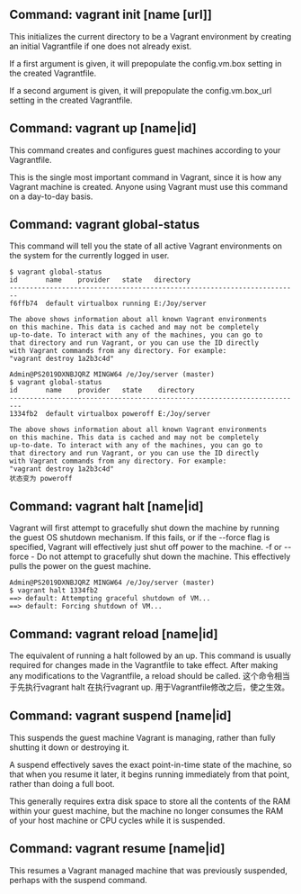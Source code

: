 ## Command: vagrant init [name [url]]
This initializes the current directory to be a Vagrant environment by creating an initial Vagrantfile if one does not already exist.

If a first argument is given, it will prepopulate the config.vm.box setting in the created Vagrantfile.

If a second argument is given, it will prepopulate the config.vm.box_url setting in the created Vagrantfile.

## Command: vagrant up [name|id]
This command creates and configures guest machines according to your Vagrantfile.

This is the single most important command in Vagrant, since it is how any Vagrant machine is created. Anyone using Vagrant must use this command on a day-to-day basis.


## Command: vagrant global-status
This command will tell you the state of all active Vagrant environments on the system for the currently logged in user.

```shell
$ vagrant global-status
id       name    provider   state   directory
------------------------------------------------------------------------
f6ffb74  default virtualbox running E:/Joy/server

The above shows information about all known Vagrant environments
on this machine. This data is cached and may not be completely
up-to-date. To interact with any of the machines, you can go to
that directory and run Vagrant, or you can use the ID directly
with Vagrant commands from any directory. For example:
"vagrant destroy 1a2b3c4d"

Admin@PS2019DXNBJQRZ MINGW64 /e/Joy/server (master)
$ vagrant global-status
id       name    provider   state    directory
-------------------------------------------------------------------------
1334fb2  default virtualbox poweroff E:/Joy/server

The above shows information about all known Vagrant environments
on this machine. This data is cached and may not be completely
up-to-date. To interact with any of the machines, you can go to
that directory and run Vagrant, or you can use the ID directly
with Vagrant commands from any directory. For example:
"vagrant destroy 1a2b3c4d"
状态变为 poweroff
```

## Command: vagrant halt [name|id]
Vagrant will first attempt to gracefully shut down the machine by running the guest OS shutdown mechanism. If this fails, or if the --force flag is specified, Vagrant will effectively just shut off power to the machine.
-f or --force - Do not attempt to gracefully shut down the machine. This effectively pulls the power on the guest machine.
```shell
Admin@PS2019DXNBJQRZ MINGW64 /e/Joy/server (master)
$ vagrant halt 1334fb2
==> default: Attempting graceful shutdown of VM...
==> default: Forcing shutdown of VM...

```

## Command: vagrant reload [name|id]
The equivalent of running a halt followed by an up.
This command is usually required for changes made in the Vagrantfile to take effect. After making any modifications to the Vagrantfile, a reload should be called.
这个命令相当于先执行vagrant halt 在执行vagrant up. 用于Vagrantfile修改之后，使之生效。


## Command: vagrant suspend [name|id]
This suspends the guest machine Vagrant is managing, rather than fully shutting it down or destroying it.

A suspend effectively saves the exact point-in-time state of the machine, so that when you resume it later, it begins running immediately from that point, rather than doing a full boot.

This generally requires extra disk space to store all the contents of the RAM within your guest machine, but the machine no longer consumes the RAM of your host machine or CPU cycles while it is suspended.

## Command: vagrant resume [name|id]
This resumes a Vagrant managed machine that was previously suspended, perhaps with the suspend command.


